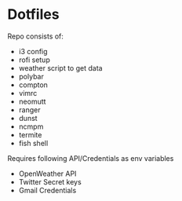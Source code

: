 # Dotfiles

Repo consists of:
- i3 config
- rofi setup
- weather script to get data
- polybar
- compton
- vimrc 
- neomutt
- ranger
- dunst
- ncmpm
- termite
- fish shell

Requires following API/Credentials as env variables
- OpenWeather API
- Twitter Secret keys
- Gmail Credentials

